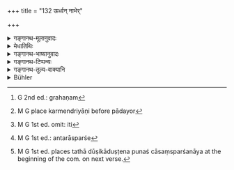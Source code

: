 +++
title = "132 ऊर्ध्वन् नाभेर्"

+++

<details><summary>गङ्गानथ-मूलानुवादः</summary>

The cavities that are above the navel are all pure; those that are below it are impure; as, also are all excretions dropped fr om the body.—(130).
</details>

<details><summary>मेधातिथिः</summary>

**ख**शब्दो ऽयम् इन्द्रियवचनः । तेन पादयोर् ग्रहणे[^२६१] कर्मेन्द्रियाणि[^२६२] **यान्य् अधस्तान्य् अमेध्यानि** इति[^२६३] बहुवचनम् । 


[^२६३]:
     M G 1st ed. omit: iti


[^२६२]:
     M G place karmendriyāṇi before pādayor


[^२६१]:
     G 2nd ed.: grahaṇam

- <u>एतद् अयुक्तम्</u> ऊर्ध्वं नाभेर् इत्य् अनेन विरोधात् । तत्र नाभेर् ऊर्ध्वं मेध्यतरत्वम् उक्तम्, प्रकर्शश् च । यद्य् अधस्तान् मेध्यत्वं भवति तत उपपद्यते । न हि भवति शुक्लः कृष्णतर इति । 

- <u>न चायम्</u> इन्द्रियवचनः, किं तर्हि छिद्रार्थो ऽयम् । तद् उक्तम् "सप्त शीर्षण्याः प्राणाः" (श्ब् १३.१.७.२) इति । 

- अधो द्वे छिद्रे । स्त्रीपुंसोपस्थभेदाद् बहुवचनम् । एवं सत्य् अन्तरास्यस्पर्शे[^२६४] ऽपि हस्तादेः शुद्धता, यदि तद्गतश्लेष्मसंबन्धो न भवति । तथा दूषिकादुष्टेन पुनश् चासंस्पर्शनाय[^२६५] ॥ ५.१३० ॥


[^२६५]:
     M G 1st ed. places tathā dūṣikāduṣṭena punaś cāsaṃsparśanāya at the beginning of the com. on next verse.


[^२६४]:
     M G 1st ed.: antarāsparśe
</details>

<details><summary>गङ्गानथ-भाष्यानुवादः</summary>

The term ‘*kha*’ stands for *organ*; hence the *organs of action* also become included; and thus taking the two feet, the plural number becomes justified in the phrase ‘*those that are below it are impure*.’

This explanation (by which the lower organs are all made *impure*) is not right; as it is contrary to what has gone in the first half. Therein it has been declared that the purity of those above the navel is of a higher grade and superior: and this could have a meaning only if the lower ones also were *pure*; for what is *while* cannot be called *more black*.

Further, the term ‘*kha*’ does not signify the *organ*, it only signifies the *cavity* or *hole*. It is for this reason that the organs have been spoken of as ‘*saptaśirṣanyaḥ*’, ‘having seven seats’ (the cavities of the two ears, two eyes, two nostrils and the mouth). There are two ‘cavities’ below the navel; but the plural number has been used on account of the male and female generative organs being regarded as distinct.

According to this, there would be no uncleanliness of the hand involved in touching the inside of the mouth;—but only if if does not come into contact with the phlegm or other things that may be there. So. that if the hand does become contaminated with some such defiling substance, the mouth shall not be touched by it—(130).
</details>

<details><summary>गङ्गानथ-टिप्पन्यः</summary>

(Verse 132 of others.)

This verse is quoted in *Madanapārijāta* (p. 50);—in *Vīramitrodaya*
(Āhnika, p. 103), which explains ‘*khāni*’ as ‘cavities’ and adds that
(though there are only *two* cavities below the navel) the text uses the
plural ‘*tāni*’ by regarding the male and female generative organs as
distinct;—in *Kṛtyasārasamuccaya* (p. 85), which explains ‘*khāni*’ as
‘holes’, ‘*medhyāni*’ as ‘clean’, and ‘*adhaḥ*’ as ‘below the navel’;—in
*Hemādri* (Śrāddha, p. 842);—and in *Śuddhikaumudī* (p. 359), which
explains ‘*medhyāni*’ as ‘touchable’, and ‘*amedhyāni*’ as ‘untouchable’
and ‘*dehachyuta-mala*’ as standing for the nails and other
excrescences, which also are ‘untouchable’.
</details>

<details><summary>गङ्गानथ-तुल्य-वाक्यानि</summary>

*Viṣṇu* (3-51).—‘The cavities above the navel must bo considered pure;
those below it are impure; so are all excretions from the body.’

*Yājñavalkya* (1.194).—‘Nor are excretions fallen from the human body
pure.’

*Baudhāyana* (1.10.19).—‘A man’s body is pure above the navel; it is
impure below the navel,—so declares the Veda.’
</details>

<details><summary>Bühler</summary>

132	All those cavities (of the body) which lie above the navel are pure, (but) those which are below the navel are impure, as well as excretions that fall from the body.
</details>
